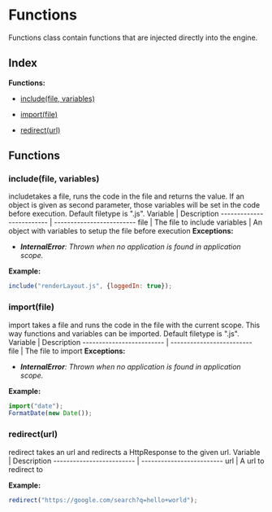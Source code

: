 # Functions
Functions class contain functions that are injected directly into the engine.




## Index
**Functions:**
* [include(file, variables)](#include(file,-variables))

* [import(file)](#import(file))

* [redirect(url)](#redirect(url))





## Functions
### include(file, variables)
includetakes a file, runs the code in the file and returns the value.
If an object is given as second parameter, those variables will be set in the code before execution.
Default filetype is ".js".
Variable | Description
 ------------------------- | -------------------------
file | The file to include
variables | An object with variables to setup the file before execution
**Exceptions:**
* _**InternalError**: Thrown when no application is found in application scope._




**Example:**
```javascript
include("renderLayout.js", {loggedIn: true});
```




### import(file)
import takes a file and runs the code in the file with the current scope.
This way functions and variables can be imported.
Default filetype is ".js".
Variable | Description
 ------------------------- | -------------------------
file | The file to import
**Exceptions:**
* _**InternalError**: Thrown when no application is found in application scope._




**Example:**
```javascript
import("date");
FormatDate(new Date());
```




### redirect(url)
redirect takes an url and redirects a HttpResponse to the given url.
Variable | Description
 ------------------------- | -------------------------
url | A url to redirect to




**Example:**
```javascript
redirect("https://google.com/search?q=hello+world");
```




